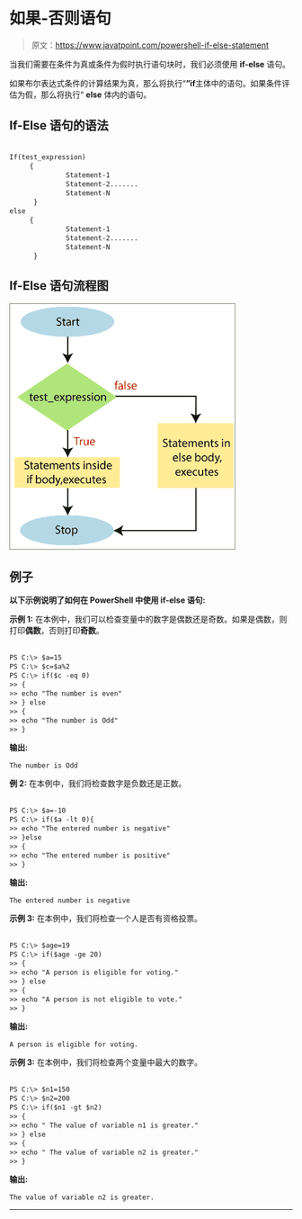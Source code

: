 # 如果-否则语句

> 原文：<https://www.javatpoint.com/powershell-if-else-statement>

当我们需要在条件为真或条件为假时执行语句块时，我们必须使用 **if-else** 语句。

如果布尔表达式条件的计算结果为真，那么将执行“**”if**主体中的语句。如果条件评估为假，那么将执行“ **else** 体内的语句。

## If-Else 语句的语法

```

If(test_expression)
     {
              Statement-1
              Statement-2.......
              Statement-N
      }
else
     {
              Statement-1
              Statement-2.......
              Statement-N
      }

```

## If-Else 语句流程图

![PowerShell If-Else Statement](img/7917c776d351f59040a079d73e7cd2f3.png)

## 例子

**以下示例说明了如何在 PowerShell 中使用 if-else 语句:**

**示例 1:** 在本例中，我们可以检查变量中的数字是偶数还是奇数。如果是偶数，则打印**偶数**，否则打印**奇数**。

```

PS C:\> $a=15
PS C:\> $c=$a%2
PS C:\> if($c -eq 0)
>> {
>> echo "The number is even"
>> } else
>> {
>> echo "The number is Odd"
>> }

```

**输出:**

```
The number is Odd

```

**例 2:** 在本例中，我们将检查数字是负数还是正数。

```

PS C:\> $a=-10
PS C:\> if($a -lt 0){
>> echo "The entered number is negative"
>> }else
>> {
>> echo "The entered number is positive"
>> }

```

**输出:**

```
The entered number is negative

```

**示例 3:** 在本例中，我们将检查一个人是否有资格投票。

```

PS C:\> $age=19
PS C:\> if($age -ge 20)
>> {
>> echo "A person is eligible for voting."
>> } else
>> {
>> echo "A person is not eligible to vote."
>> }

```

**输出:**

```
A person is eligible for voting. 

```

**示例 3:** 在本例中，我们将检查两个变量中最大的数字。

```

PS C:\> $n1=150
PS C:\> $n2=200
PS C:\> if($n1 -gt $n2)
>> {
>> echo " The value of variable n1 is greater."
>> } else
>> {
>> echo " The value of variable n2 is greater."
>> }

```

**输出:**

```
The value of variable n2 is greater.

```

* * *